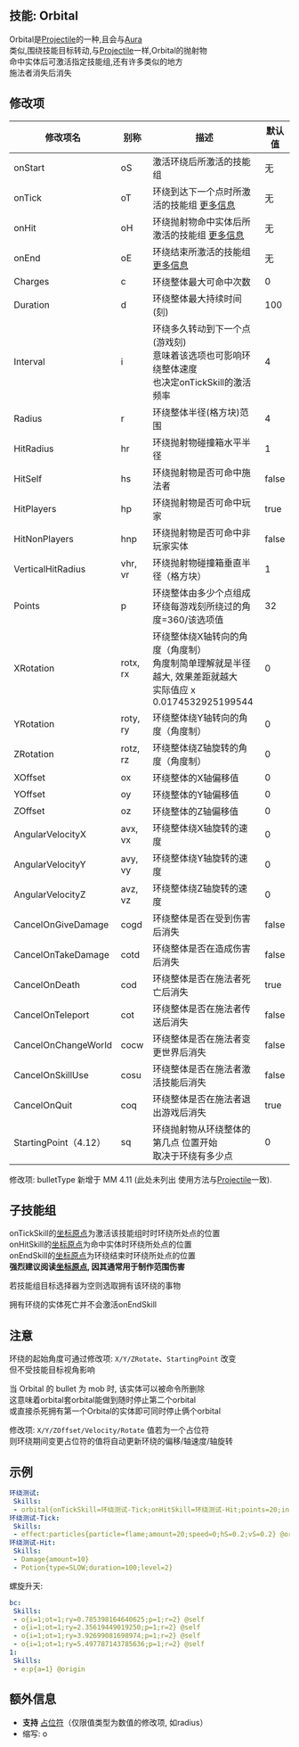 技能: Orbital
--------------------------

Orbital是[Projectile](技能/列表/projectile)的一种,且会与[Aura](/技能/列表/aura)  
类似,围绕技能目标转动,与[Projectile](技能/列表/projectile)一样,Orbital的抛射物  
命中实体后可激活指定技能组,还有许多类似的地方  
施法者消失后消失

修改项
----------

| 修改项名 | 别称    | 描述                                                                                                    | 默认值 |
|-----------|------------|----------------------------------------------------------------------------------------------------------------|---------------|
| onStart             | oS       | 激活环绕后所激活的技能组 | 无          |
| onTick              | oT       | 环绕到达下一个点时所激活的技能组 [更多信息](#子技能组) | 无          |
| onHit               | oH       | 环绕抛射物命中实体后所激活的技能组 [更多信息](#子技能组) | 无          |
| onEnd               | oE       | 环绕结束所激活的技能组 [更多信息](#子技能组) | 无          |
| Charges             | c        | 环绕整体最大可命中次数 | 0 |
| Duration            | d        | 环绕整体最大持续时间(刻) | 100 |
| Interval            | i        | 环绕多久转动到下一个点(游戏刻)<br>意味着该选项也可影响环绕整体速度<br>也决定onTickSkill的激活频率 | 4 |
| Radius              | r        | 环绕整体半径(格方块)范围 | 4 |
| HitRadius           | hr       | 环绕抛射物碰撞箱水平半径 | 1             |
| HitSelf | hs | 环绕抛射物是否可命中施法者 | false |
| HitPlayers | hp | 环绕抛射物是否可命中玩家 | true |
| HitNonPlayers | hnp | 环绕抛射物是否可命中非玩家实体 | false |
| VerticalHitRadius   | vhr, vr  | 环绕抛射物碰撞箱垂直半径（格方块） | 1             |
| Points              | p        | 环绕整体由多少个点组成<br>环绕每游戏刻所绕过的角度=360/该选项值 | 32            |
| XRotation           | rotx, rx | 环绕整体绕X轴转向的角度（角度制）<br>角度制简单理解就是半径越大, 效果差距就越大<br>实际值应 x  0.0174532925199544 | 0             |
| YRotation           | roty, ry | 环绕整体绕Y轴转向的角度（角度制）                                                                                                                                             | 0             |
| ZRotation           | rotz, rz | 环绕整体绕Z轴旋转的角度（角度制）                                                                                                                                             | 0             |
| XOffset             | ox       | 环绕整体的X轴偏移值                                                                                                                               | 0             |
| YOffset             | oy       | 环绕整体的Y轴偏移值                                                                                                                               | 0             |
| ZOffset             | oz       | 环绕整体的Z轴偏移值                                                                                                                               | 0             |
| AngularVelocityX    | avx, vx  | 环绕整体绕X轴旋转的速度                                                                                                                       | 0             |
| AngularVelocityY    | avy, vy  | 环绕整体绕Y轴旋转的速度                                                                                                                        | 0             |
| AngularVelocityZ    | avz, vz  | 环绕整体绕Z轴旋转的速度                                                                                                                        | 0             |
| CancelOnGiveDamage  | cogd     | 环绕整体是否在受到伤害后消失 | false         |
| CancelOnTakeDamage  | cotd     | 环绕整体是否在造成伤害后消失 | false         |
| CancelOnDeath       | cod      | 环绕整体是否在施法者死亡后消失 | true          |
| CancelOnTeleport    | cot      | 环绕整体是否在施法者传送后消失 | false         |
| CancelOnChangeWorld | cocw     | 环绕整体是否在施法者变更世界后消失 | false         |
| CancelOnSkillUse    | cosu     | 环绕整体是否在施法者激活技能后消失 | false         |
| CancelOnQuit        | coq      | 环绕整体是否在施法者退出游戏后消失 | true          |
| StartingPoint（4.12） | sq | 环绕抛射物从环绕整体的 第几点 位置开始<br>取决于环绕有多少点 | 0 |

修改项: bulletType 新增于 MM 4.11 (此处未列出 使用方法与[Projectile](技能/列表/Projectile)一致).  

子技能组
---

onTickSkill的[坐标原点](/目标选择器/origin)为激活该技能组时时环绕所处点的位置  
onHitSkill的[坐标原点](/目标选择器/origin)为命中实体时环绕所处点的位置  
onEndSkill的[坐标原点](/目标选择器/origin)为环绕结束时环绕所处点的位置  
**强烈建议阅读[坐标原点](/目标选择器/origin), 因其通常用于制作范围伤害**

若技能组目标选择器为空则选取拥有该环绕的事物  

拥有环绕的实体死亡并不会激活onEndSkill  

注意
-------------


环绕的起始角度可通过修改项: `X/Y/ZRotate`、`StartingPoint` 改变   
但不受技能目标视角影响 

当 Orbital 的 bullet 为 mob 时, 该实体可以被命令所删除  
这意味着orbital套orbital能做到随时停止第二个orbital  
或直接杀死拥有第一个Orbital的实体即可同时停止俩个orbital

修改项: `X/Y/ZOffset/Velocity/Rotate` 值若为一个占位符  
则环绕期间变更占位符的值将自动更新环绕的偏移/轴速度/轴旋转

示例
--------

```yaml
环绕测试:
 Skills:
 - orbital{onTickSkill=环绕测试-Tick;onHitSkill=环绕测试-Hit;points=20;interval=1;duration=200;charges=1;rx=0;ry=20;rz=20}
环绕测试-Tick:
 Skills:
 - effect:particles{particle=flame;amount=20;speed=0;hS=0.2;vS=0.2} @origin
环绕测试-Hit:
 Skills:
 - Damage{amount=10}
 - Potion{type=SLOW;duration=100;level=2}
```
螺旋升天:
```yaml
bc:
 Skills:
 - o{i=1;ot=1;ry=0.785398164640625;p=1;r=2} @self
 - o{i=1;ot=1;ry=2.35619449019250;p=1;r=2} @self
 - o{i=1;ot=1;ry=3.92699081698974;p=1;r=2} @self
 - o{i=1;ot=1;ry=5.497787143785636;p=1;r=2} @self
1:
 Skills:
 - e:p{a=1} @origin
```

额外信息
-------

- **支持** [占位符](/技能/占位符)（仅限值类型为数值的修改项, 如radius）
- 缩写: o